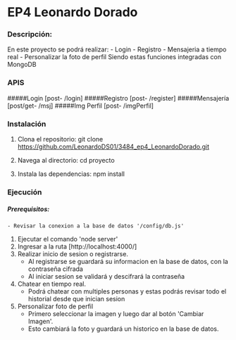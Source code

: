 # EP4 Leonardo Dorado

### Descripción:
  En este proyecto se podrá realizar:
    - Login
    - Registro
    - Mensajeria a tiempo real
    - Personalizar la foto de perfil
  Siendo estas funciones integradas con MongoDB

### APIS
  #####Login [post-  /login]
  #####Registro [post-  /register]
  #####Mensajería [post/get-  /msj]
  #####Img Perfil [post-  /imgPerfil]

### Instalación
  1. Clona el repositorio:
   git clone https://github.com/LeonardoDS01/3484_ep4_LeonardoDorado.git

  2. Navega al directorio:
   cd proyecto

  3. Instala las dependencias:
   npm install

### Ejecución
  ##### Prerequisitos: 
    - Revisar la conexion a la base de datos '/config/db.js'

  1. Ejecutar el comando 'node server'
  2. Ingresar a la ruta [http://localhost:4000/]
  3. Realizar inicio de sesion o registrarse.
     - Al registrarse se guardará su informacion en la base de datos, con la contraseña cifrada
     - Al iniciar sesion se validará y descifrará la contraseña
  5. Chatear en tiempo real.
     - Podrá chatear con multiples personas y estas podrás revisar todo el historial desde que inician sesion
  7. Personalizar foto de perfil
     - Primero seleccionar la imagen y luego dar al botón 'Cambiar Imagen'.
     - Esto cambiará la foto y guardará un historico en la base de datos.
